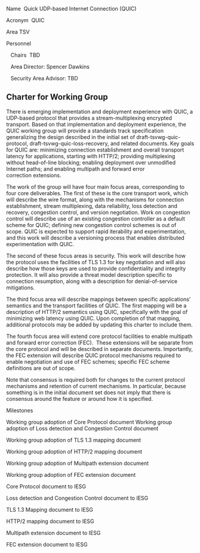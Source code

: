 Name  Quick UDP-based Internet Connection (QUIC)

Acronym  QUIC

Area TSV

Personnel

   Chairs  TBD

   Area Director: Spencer Dawkins

   Security Area Advisor: TBD

Charter for Working Group
-------------------------

There is emerging implementation and deployment experience with QUIC, a UDP-based protocol that provides a stream-multiplexing encrypted transport. Based on that implementation and deployment experience, the QUIC working group will provide a standards track specification generalizing the design described in the initial set of draft-tsvwg-quic-protocol, draft-tsvwg-quic-loss-recovery, and related documents. Key goals for QUIC are: minimizing connection establishment and overall transport latency for applications, starting with HTTP/2; providing multiplexing without head-of-line blocking; enabling deployment over unmodified Internet paths; and enabling multipath and forward error correction extensions.

The work of the group will have four main focus areas, corresponding to four core deliverables. The first of these is the core transport work, which will describe the wire format, along with the mechanisms for connection establishment, stream multiplexing, data reliability, loss detection and recovery, congestion control, and version negotiation. Work on congestion control will describe use of an existing congestion controller as a default scheme for QUIC; defining new congestion control schemes is out of scope. QUIC is expected to support rapid iterability and experimentation, and this work will describe a versioning process that enables distributed experimentation with QUIC. 

The second of these focus areas is security. This work will describe how the protocol uses the facilities of TLS 1.3 for key negotiation and will also describe how those keys are used to provide confidentiality and integrity protection. It will also provide a threat model description specific to connection resumption, along with a description for denial-of-service mitigations.

The third focus area will describe mappings between specific applications’ semantics and the transport facilities of QUIC. The first mapping will be a description of HTTP/2 semantics using QUIC, specifically with the goal of minimizing web latency using QUIC. Upon completion of that mapping, additional protocols may be added by updating this charter to include them.

The fourth focus area will extend core protocol facilities to enable multipath and forward error correction (FEC).  These extensions will be separate from the core protocol and will be described in separate documents. Importantly, the FEC extension will describe QUIC protocol mechanisms required to enable negotiation and use of FEC schemes; specific FEC scheme definitions are out of scope.

Note that consensus is required both for changes to the current protocol mechanisms and retention of current mechanisms. In particular, because something is in the initial document set does not imply that there is consensus around the feature or around how it is specified.

Milestones

Working group adoption of Core Protocol document
Working group adoption of Loss detection and Congestion Control document

Working group adoption of TLS 1.3 mapping document

Working group adoption of HTTP/2 mapping document

Working group adoption of Multipath extension document

Working group adoption of FEC extension document

Core Protocol document to IESG

Loss detection and Congestion Control document to IESG

TLS 1.3 Mapping document to IESG

HTTP/2 mapping document to IESG

Multipath extension document to IESG

FEC extension document to IESG

